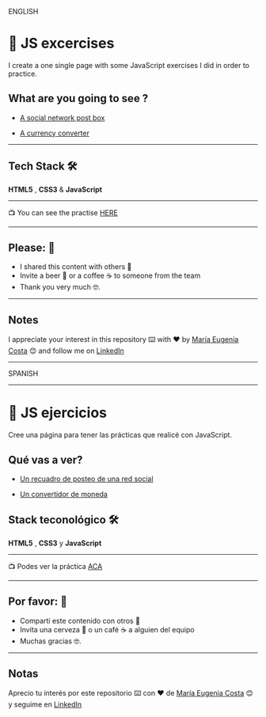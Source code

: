 ENGLISH

# :book: JS excercises

I create a one single page with some JavaScript exercises I did in order to practice.


## What are you going to see ?

- [A social network post box](https://eugenia1984.github.io/js-exercises2/social_network_post_box.html)

- [A currency converter](https://eugenia1984.github.io/js-exercises2/currency_converter.html)


---

## Tech Stack 🛠️

**HTML5** , **CSS3** & **JavaScript**

---

:tv: You can see the practise [HERE](https://eugenia1984.github.io/js-exercises2/)

---

## Please: 🎁

- I shared this content with others 📢
- Invite a beer 🍺 or a coffee ☕ to someone from the team
- Thank you very much 🤓.

---

## Notes

I appreciate your interest in this repository ⌨️ with ❤️ by [María Eugenia Costa](https://github.com/eugenia1984) 😊 and follow me on [LinkedIn](http://www.linkedin.com/in/maríaeugeniacosta)

---

SPANISH

---

# :book: JS ejercicios

Cree una página para tener las prácticas que realicé con JavaScript.


##  Qué vas a ver?

- [Un recuadro de posteo de una red social](https://eugenia1984.github.io/js-exercises2/social_network_post_box.html)

- [Un convertidor de moneda](https://eugenia1984.github.io/js-exercises2/currency_converter.html)


## Stack teconológico 🛠️

**HTML5** , **CSS3** y **JavaScript**

---

:tv: Podes ver la práctica [ACA](https://eugenia1984.github.io/js-exercises2/)

---

## Por favor: 🎁

- Compartí este contenido con otros 📢
- Invita una cerveza 🍺 o un café ☕ a alguien del equipo
- Muchas gracias 🤓.

---

## Notas

Aprecio tu interés por este repositorio ⌨️ con ❤️ de [María Eugenia Costa](https://github.com/eugenia1984) 😊 y seguime en [LinkedIn](http://www.linkedin.com/in/maríaeugeniacosta)

